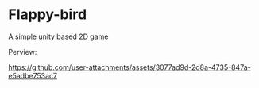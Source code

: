 # Flappy-bird
A simple unity based 2D game

Perview:

https://github.com/user-attachments/assets/3077ad9d-2d8a-4735-847a-e5adbe753ac7
